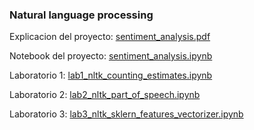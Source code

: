 
### Natural language processing


Explicacion del proyecto: [sentiment_analysis.pdf](latex/out/sentiment_analysis.pdf)

Notebook del proyecto: [sentiment_analysis.ipynb](notebooks/sentiment_analysis.ipynb)

Laboratorio 1: [lab1_nltk_counting_estimates.ipynb](notebooks/lab1_nltk_counting_estimates.ipynb)

Laboratorio 2: [lab2_nltk_part_of_speech.ipynb](notebooks/lab2_nltk_part_of_speech.ipynb)

Laboratorio 3: [lab3_nltk_sklern_features_vectorizer.ipynb](notebooks/lab3_nltk_sklern_features_vectorizer.ipynb)

